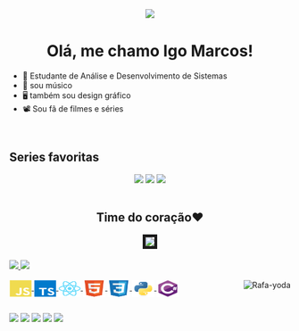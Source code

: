 

<div align="center" width="400px">
 <img src="https://user-images.githubusercontent.com/78884474/196554129-e2e1aa20-8910-4ca2-b088-9196ccfd52be.gif "/>
 
</div>

<h1 align="center">Olá, me chamo Igo Marcos!</h1>


- 🔭 Estudante de Análise e Desenvolvimento de Sistemas
- 🎸 sou músico
- 🖥 também sou design gráfico
- 📽 Sou fã de filmes e séries
<br/>
<h2>Series favoritas</h2>
 <div align="center">
  <img height="145em" src="http://1.bp.blogspot.com/-uKGaRSzET18/U_U6ZSTqmYI/AAAAAAAAK7Y/AJVgbj_r_Y8/s1600/friends%2B2.gif"/>
  <img height="145em" src="https://user-images.githubusercontent.com/78884474/196557371-123905c1-1f72-4eaa-86fd-8a84b8dbd1af.gif"/>
  <img height="145em" src="https://media.tenor.com/Pn6uFYPUwLcAAAAC/team-scorpion-toby.gif"/>
 
</div>
<br/>
<h2 align="center">Time do coração❤</h2>
 <div align="center">
 <img height="145em" border=" 5px solid white" src="https://user-images.githubusercontent.com/78884474/196558265-7e48b1ab-e790-456c-a6aa-c0ebd72700f7.png"/>
</div>
<br/>

 <div>
  <a href="https://github.com/igomarcos">
  <img height="145em" src="https://github-readme-stats.vercel.app/api?username=igomarcos&show_icons=true&theme=dark&include_all_commits=true&count_private=true"/>
  <img height="145em" src="https://github-readme-stats.vercel.app/api/top-langs/?username=igomarcos&layout=compact&langs_count=7&theme=dark"/>
</div>

<div style="display: inline_block"><br>
  <img align="center" alt="igo-Js" height="30" width="40" src="https://raw.githubusercontent.com/devicons/devicon/master/icons/javascript/javascript-plain.svg">
  <img align="center" alt="igo-Ts" height="30" width="40" src="https://raw.githubusercontent.com/devicons/devicon/master/icons/typescript/typescript-plain.svg">
  <img align="center" alt="igo-React" height="30" width="40" src="https://raw.githubusercontent.com/devicons/devicon/master/icons/react/react-original.svg">
  <img align="center" alt="igo-HTML" height="30" width="40" src="https://raw.githubusercontent.com/devicons/devicon/master/icons/html5/html5-original.svg">
  <img align="center" alt="igo-CSS" height="30" width="40" src="https://raw.githubusercontent.com/devicons/devicon/master/icons/css3/css3-original.svg">
  <img align="center" alt="igo-Python" height="30" width="40" src="https://raw.githubusercontent.com/devicons/devicon/master/icons/python/python-original.svg">
  <img align="center" alt="igo-Csharp" height="30" width="40" src="https://raw.githubusercontent.com/devicons/devicon/master/icons/csharp/csharp-original.svg">
  <img align="right" alt="Rafa-yoda" src="https://c.tenor.com/uWkxX12tIP0AAAAM/dragon-ball-z-son-goku.gif">
</div>

##

<div> 
  <a href="https://instagram.com/igo.marcos" target="_blank"><img src="https://img.shields.io/badge/-Instagram-%23E4405F?style=for-the-badge&logo=instagram&logoColor=white" target="_blank"></a>
 	<a href="https://instagram.com/creative.agenciaofl" target="_blank"><img src="https://img.shields.io/badge/-Instagram-%23E4405F?style=for-the-badge&logo=instagram&logoColor=white" target="_blank"></a>
 <a href="https://discord.gg/pDbY76q8Qf" target="_blank"><img src="https://img.shields.io/badge/Discord-7289DA?style=for-the-badge&logo=discord&logoColor=white" target="_blank"></a> 
  <a href = "mailto:contato@creativeassessoria.com.br"><img src="https://img.shields.io/badge/-Gmail-%23333?style=for-the-badge&logo=gmail&logoColor=white" target="_blank"></a>
  <a href="https://www.linkedin.com/in/igomarcos/" target="_blank"><img src="https://img.shields.io/badge/-LinkedIn-%230077B5?style=for-the-badge&logo=linkedin&logoColor=white" target="_blank"></a> 
 
 </div>
